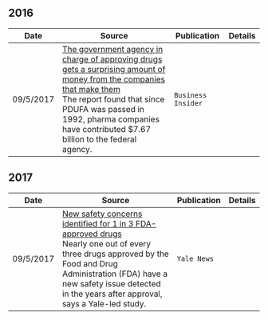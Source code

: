 
## 2016
Date | Source | Publication | Details
---| --- | --- | ---
09/5/2017 | [The government agency in charge of approving drugs gets a surprising amount of money from the companies that make them](https://www.businessinsider.com/fda-user-fees-from-pharmaceutical-companies-2016-8) </br>The report found that since PDUFA was passed in 1992, pharma companies have contributed $7.67 billion to the federal agency. | `Business Insider`



## 2017
Date | Source | Publication | Details
---| --- | --- | ---
09/5/2017 | [New safety concerns identified for 1 in 3 FDA-approved drugs](https://news.yale.edu/2017/05/09/new-safety-concerns-identified-1-3-fda-approved-drugs?fbclid=IwAR2jaAipaLXqKljRFqzRuUKK1QXG8j_w7e90F5vTO4tSHMFa5mfIYLcRhrE) </br> Nearly one out of every three drugs approved by the Food and Drug Administration (FDA) have a new safety issue detected in the years after approval, says a Yale-led study. | `Yale News` | 

